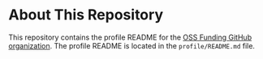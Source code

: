 # About This Repository

This repository contains the profile README for the [OSS Funding GitHub organization](https://github.com/your-org). The profile README is located in the `profile/README.md` file.

